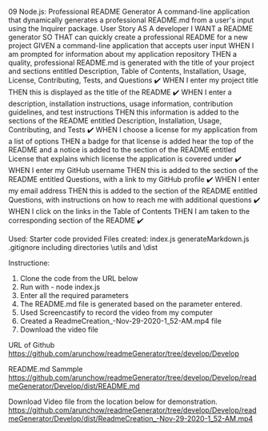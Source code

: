 09 Node.js: Professional README Generator
A command-line application that dynamically generates a professional README.md from a user's input using the Inquirer package.
User Story
AS A developer
I WANT a README generator
SO THAT can quickly create a professional README for a new project
GIVEN a command-line application that accepts user input
WHEN I am prompted for information about my application repository
THEN a quality, professional README.md is generated with the title of your project and sections entitled Description, Table of Contents, Installation, Usage, License, Contributing, Tests, and Questions ✔️
WHEN I enter my project title
THEN this is displayed as the title of the README ✔️
WHEN I enter a description, installation instructions, usage information, contribution guidelines, and test instructions
THEN this information is added to the sections of the README entitled Description, Installation, Usage, Contributing, and Tests ✔️
WHEN I choose a license for my application from a list of options
THEN a badge for that license is added hear the top of the README and a notice is added to the section of the README entitled License that explains which license the application is covered under ✔️
WHEN I enter my GitHub username
THEN this is added to the section of the README entitled Questions, with a link to my GitHub profile ✔️
WHEN I enter my email address
THEN this is added to the section of the README entitled Questions, with instructions on how to reach me with additional questions ✔️
WHEN I click on the links in the Table of Contents
THEN I am taken to the corresponding section of the README ✔️

Used:
Starter code provided
Files created:
index.js
generateMarkdown.js
.gitignore
including directories \utils and \dist

Instructione:
1. Clone the code from the URL below
2. Run with - node index.js
3. Enter all the required parameters
4. The README.md file is generated based on the parameter entered.
5. Used Screencastify to record the video from my computer 
6. Created a ReadmeCreation_-Nov-29-2020-1_52-AM.mp4 file
7. Download the video file

URL of Github
https://github.com/arunchow/readmeGenerator/tree/develop/Develop

README.md Sammple
https://github.com/arunchow/readmeGenerator/tree/develop/Develop/readmeGenerator/Develop/dist/README.md

Download Video file from the location below for demonstration.
https://github.com/arunchow/readmeGenerator/tree/develop/Develop/readmeGenerator/Develop/dist/ReadmeCreation_-Nov-29-2020-1_52-AM.mp4






